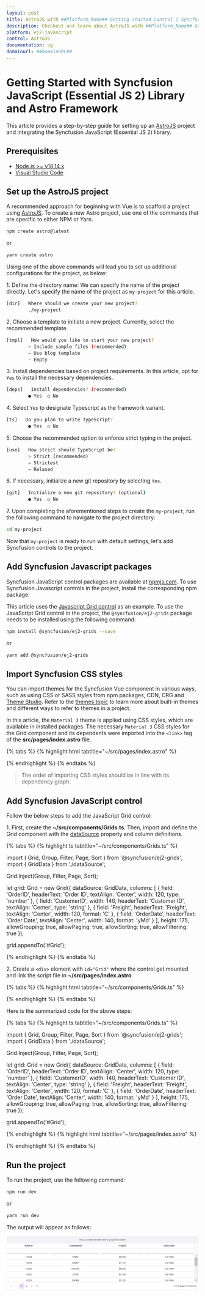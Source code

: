 ```yaml
---
layout: post
title: AstroJS with ##Platform_Name## Getting started control | Syncfusion
description: Checkout and learn about AstroJS with ##Platform_Name## Getting started control of Syncfusion Essential JS 2 and more details.
platform: ej2-javascript
control: AstroJS
documentation: ug
domainurl: ##DomainURL##
---
```


# Getting Started with Syncfusion JavaScript (Essential JS 2) Library and Astro Framework

This article provides a step-by-step guide for setting up an [AstroJS](https://astro.build/) project and integrating the Syncfusion JavaScript (Essential JS 2) library.

## Prerequisites

* [Node.js >= v18.14.x](https://nodejs.org/en/)
* [Visual Studio Code](https://code.visualstudio.com/)

## Set up the AstroJS project

A recommended approach for beginning with Vue is to scaffold a project using [AstroJS](https://astro.build/). To create a new Astro project, use one of the commands that are specific to either NPM or Yarn.

```bash
npm create astro@latest
```

or

```bash
yarn create astro
```

Using one of the above commands will lead you to set up additional configurations for the project, as below:

1\. Define the directory name: We can specify the name of the project directly. Let's specify the name of the project as `my-project` for this article.

```bash
[dir]   Where should we create your new project?
        ./my-project
```

2\. Choose a template to initiate a new project. Currently, select the recommended template.

```bash
[tmpl]   How would you like to start your new project?
        > Include sample files (recommended)
        — Use blog template
        — Empty
```

3\. Install dependencies based on project requirements. In this article, opt for `Yes` to install the necessary dependencies.

```bash
[deps]   Install dependencies? (recommended)
        ● Yes  ○ No
```

4\. Select `Yes` to designate Typescript as the framework variant.

```bash
[ts]   Do you plan to write TypeScript?
        ● Yes  ○ No
```

5\. Choose the recommended option to enforce strict typing in the project.

```bash
[use]   How strict should TypeScript be?
        > Strict (recommended)
        — Strictest
        — Relaxed
```

6\. If necessary, initialize a new git repository by selecting `Yes`.

```bash
[git]   Initialize a new git repository? (optional)
        ● Yes  ○ No
```

7\. Upon completing the aforementioned steps to create the `my-project`, run the following command to navigate to the project directory:

```bash
cd my-project
```

Now that `my-project` is ready to run with default settings, let's add Syncfusion controls to the project.

## Add Syncfusion Javascript packages

Syncfusion JavaScript control packages are available at [npmjs.com](https://www.npmjs.com/search?q=ej2-vue). To use Syncfusion Javascript controls in the project, install the corresponding npm package.

This article uses the [Javascript Grid control](https://www.syncfusion.com/javascript-ui-controls/js-data-grid) as an example. To use the JavaScript Grid control in the project, the `@syncfusion/ej2-grids` package needs to be installed using the following command:

```bash
npm install @syncfusion/ej2-grids --save
```

or

```bash
yarn add @syncfusion/ej2-grids
```

## Import Syncfusion CSS styles

You can import themes for the Syncfusion Vue component in various ways, such as using CSS or SASS styles from npm packages, CDN, CRG and [Theme Studio](https://ej2.syncfusion.com/vue/documentation/appearance/theme-studio/). Refer to the [themes topic](https://ej2.syncfusion.com/vue/documentation/appearance/theme/) to learn more about built-in themes and different ways to refer to themes in a project.

In this article, the `Material 3` theme is applied using CSS styles, which are available in installed packages. The necessary `Material 3` CSS styles for the Grid component and its dependents were imported into the `<link>` tag of the **src/pages/index.astro** file.

{% tabs %}
{% highlight html tabtitle="~/src/pages/index.astro" %}

<Layout title="Astro samples">
    <link rel="stylesheet" href="../../node_modules/@syncfusion/ej2-base/styles/material3.css" />
    <link rel="stylesheet" href="../../node_modules/@syncfusion/ej2-buttons/styles/material3.css">
    <link rel="stylesheet" href="../../node_modules/@syncfusion/ej2-calendars/styles/material3.css">
    <link rel="stylesheet" href="../../node_modules/@syncfusion/ej2-dropdowns/styles/material3.css">
    <link rel="stylesheet" href="../../node_modules/@syncfusion/ej2-inputs/styles/material3.css">
    <link rel="stylesheet" href="../../node_modules/@syncfusion/ej2-navigations/styles/material3.css">
    <link rel="stylesheet" href="../../node_modules/@syncfusion/ej2-popups/styles/material3.css">
    <link rel="stylesheet" href="../../node_modules/@syncfusion/ej2-splitbuttons/styles/material3.css">
    <link rel="stylesheet" href="../../node_modules/@syncfusion/ej2-vue-grids/styles/material3.css">
</Layout>

{% endhighlight %}
{% endtabs %}

> The order of importing CSS styles should be in line with its dependency graph.

## Add Syncfusion JavaScript control

Follow the below steps to add the JavaScript Grid control:

1\. First, create the **~/src/components/Grids.ts**. Then, import and define the Grid component with the [dataSource](https://ej2.syncfusion.com/documentation/api/grid#datasource) property and column definitions.

{% tabs %}
{% highlight ts tabtitle="~/src/components/Grids.ts" %}

import { Grid, Group, Filter, Page, Sort } from '@syncfusion/ej2-grids';
import { GridData } from './dataSource';

Grid.Inject(Group, Filter, Page, Sort);

let grid: Grid = new Grid({
    dataSource: GridData,
    columns: [
        { field: 'OrderID', headerText: 'Order ID', textAlign: 'Center', width: 120, type: 'number' },
        { field: 'CustomerID', width: 140, headerText: 'Customer ID', textAlign: 'Center', type: 'string' },
        { field: 'Freight', headerText: 'Freight', textAlign: 'Center', width: 120, format: 'C' },
        { field: 'OrderDate', headerText: 'Order Date', textAlign: 'Center', width: 140, format: 'yMd' }
    ],
    height: 175,
    allowGrouping: true,
    allowPaging: true,
    allowSorting: true,
    allowFiltering: true
});

grid.appendTo('#Grid');

{% endhighlight %}
{% endtabs %}

2\. Create a `<div>` element with `id="Grid"` where the control get mounted and link the script file in **~/src/pages/index.astro**.

{% tabs %}
{% highlight html tabtitle="~/src/components/Grids.ts" %}

<Layout title="Astro samples">
	<div id="Grid"></div>
	<script src="../components/Grid"></script>
</Layout>

{% endhighlight %}
{% endtabs %}

Here is the summarized code for the above steps:

{% tabs %}
{% highlight ts tabtitle="~/src/components/Grids.ts" %}

import { Grid, Group, Filter, Page, Sort } from '@syncfusion/ej2-grids';
import { GridData } from './dataSource';

Grid.Inject(Group, Filter, Page, Sort);

let grid: Grid = new Grid({
    dataSource: GridData,
    columns: [
        { field: 'OrderID', headerText: 'Order ID', textAlign: 'Center', width: 120, type: 'number' },
        { field: 'CustomerID', width: 140, headerText: 'Customer ID', textAlign: 'Center', type: 'string' },
        { field: 'Freight', headerText: 'Freight', textAlign: 'Center', width: 120, format: 'C' },
        { field: 'OrderDate', headerText: 'Order Date', textAlign: 'Center', width: 140, format: 'yMd' }
    ],
    height: 175,
    allowGrouping: true,
    allowPaging: true,
    allowSorting: true,
    allowFiltering: true
});

grid.appendTo('#Grid');

{% endhighlight %}
{% highlight html tabtitle="~/src/pages/index.astro" %}

<div>
	<div id="Grid"></div>
	<script src="../components/Grid"></script>
	<link rel="stylesheet" href="../../node_modules/@syncfusion/ej2-base/styles/material3.css">
	<link rel="stylesheet" href="../../node_modules/@syncfusion/ej2-buttons/styles/material3.css">
	<link rel="stylesheet" href="../../node_modules/@syncfusion/ej2-popups/styles/material3.css">
	<link rel="stylesheet" href="../../node_modules/@syncfusion/ej2-navigations/styles/material3.css">
	<link rel="stylesheet" href="../../node_modules/@syncfusion/ej2-dropdowns/styles/material3.css">
	<link rel="stylesheet" href="../../node_modules/@syncfusion/ej2-lists/styles/material3.css">
	<link rel="stylesheet" href="../../node_modules/@syncfusion/ej2-inputs/styles/material3.css">
	<link rel="stylesheet" href="../../node_modules/@syncfusion/ej2-grids/styles/material3.css">
</div>

{% endhighlight %}
{% endtabs %}

## Run the project

To run the project, use the following command:

```bash
npm run dev
```

or

```bash
yarn run dev
```

The output will appear as follows:

![vue-3-js-options](./images/astro-grids.png)
